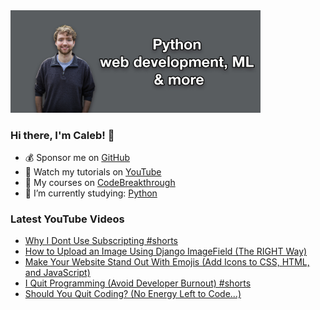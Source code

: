 <img src="github-cover-photo-my-face.jpg" width="400px" />

### Hi there, I'm Caleb! 🍛

- 💰 Sponsor me on [GitHub](https://github.com/sponsors/CalebCurry)
- 🎥 Watch my tutorials on [YouTube](https://www.youtube.com/calebthevideomaker2)
- 📗 My courses on [CodeBreakthrough](https://www.codebreakthrough.com)
- 🤔 I’m currently studying: [Python](https://www.youtube.com/watch?v=s3IvdkCq2_c&t=4254s)

### Latest YouTube Videos
<!-- YOUTUBE:START -->
- [Why I Dont Use Subscripting #shorts](https://www.youtube.com/watch?v=CRwjfT0o9-0)
- [How to Upload an Image Using Django ImageField &lpar;The RIGHT Way&rpar;](https://www.youtube.com/watch?v=fsVY66QBhwM)
- [Make Your Website Stand Out With Emojis &lpar;Add Icons to CSS, HTML, and JavaScript&rpar;](https://www.youtube.com/watch?v=Qp1U4U5vhpE)
- [I Quit Programming &lpar;Avoid Developer Burnout&rpar; #shorts](https://www.youtube.com/watch?v=QYdGem4vCqc)
- [Should You Quit Coding? &lpar;No Energy Left to Code...&rpar;](https://www.youtube.com/watch?v=fE3xUsF52WE)
<!-- YOUTUBE:END -->
